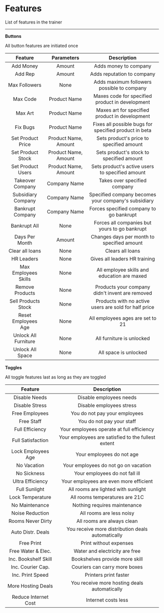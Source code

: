# Features
List of features in the trainer

---

**Buttons**

All button features are initiated once

|  Feature             | Parameters           | Description                                           |
|:--------------------:|:--------------------:|:-----------------------------------------------------:|
| Add Money            | Amount               | Adds money to company                                 |
| Add Rep              | Amount               | Adds reputation to company                            |
| Max Followers        | None                 | Adds maximum followers possible to company            |
| Max Code             | Product Name         | Maxes code for specified product in development       |
| Max Art              | Product Name         | Maxes art for specified product in development        |
| Fix Bugs             | Product Name         | Fixes all possible bugs for specified product in beta |
| Set Product Price    | Product Name, Amount | Sets product's price to specified amount              |
| Set Product Stock    | Product Name, Amount | Sets product's stock to specified amount              |
| Set Product Users    | Product Name, Amount | Sets product's active users to specified amount       |
| Takeover Company     | Company Name         | Takes over specified company                          |
| Subsidiary Company   | Company Name         | Specified company becomes your company's subsidiary   |
| Bankrupt Company     | Company Name         | Forces specified company to go bankrupt               |
| Bankrupt All         | None                 | Forces all companies but yours to go bankrupt         |
| Days Per Month       | Amount               | Changes days per month to specified amount            |
| Clear all loans      | None                 | Clears all loans                                      |
| HR Leaders           | None                 | Gives all leaders HR training                         |
| Max Employees Skills | None                 | All employee skills and education are maxed           |
| Remove Products      | None                 | Products your company didn't invent are removed       |
| Sell Products Stock  | None                 | Products with no active users are sold for half price |
| Reset Employees Age  | None                 | All employees ages are set to 21                      |
| Unlock All Furniture | None                 | All furniture is unlocked                             |
| Unlock All Space     | None                 | All space is unlocked                                 |

**Toggles**

All toggle features last as long as they are toggled

|  Feature             | Description                                           |
|:--------------------:|:-----------------------------------------------------:|
| Disable Needs        | Disable employees needs                               |
| Disable Stress       | Disable employees stress                              |
| Free Employees       | You do not pay your employees                         |
| Free Staff           | You do not pay your staff                             |
| Full Efficiency      | Your employees operate at full efficiency             |
| Full Satisfaction    | Your employees are satisfied to the fullest extent    |
| Lock Employees Age   | Your employees do not age                             |
| No Vacation          | Your employees do not go on vacation                  |
| No Sickness          | Your employees do not fall ill                        |
| Ultra Efficiency     | Your employees are even more efficient                |
| Full Sunlight        | All rooms are lighted with sunlight                   |
| Lock Temperature     | All rooms temperatures are 21C                        |
| No Maintenance       | Nothing requires maintenance                          |
| Noise Reduction      | All rooms are less noisy                              |
| Rooms Never Dirty    | All rooms are always clean                            |
| Auto Distr. Deals    | You receive more distribution deals automatically     |
| Free Print           | Print without expenses                                |
| Free Water & Elec.   | Water and electricity are free                        |
| Inc. Bookshelf Skill | Bookshelves provide more skill                        |
| Inc. Courier Cap.    | Couriers can carry more boxes                         |
| Inc. Print Speed     | Printers print faster                                 |
| More Hosting Deals   | You receive more hosting deals automatically          |
| Reduce Internet Cost | Internet costs less                                   |
